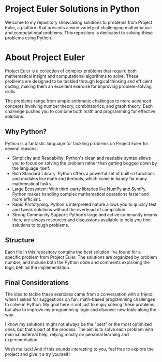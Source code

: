# Project Euler Solutions in Python
Welcome to my repository showcasing solutions to problems from Project Euler, a platform that presents a wide variety of challenging mathematical and computational problems. This repository is dedicated to solving these problems using Python.

# About Project Euler
Project Euler is a collection of complex problems that require both mathematical insight and computational algorithms to solve. These problems are designed to be tackled through logical thinking and efficient coding, making them an excellent exercise for improving problem-solving skills.

The problems range from simple arithmetic challenges to more advanced concepts involving number theory, combinatorics, and graph theory. Each challenge pushes you to combine both math and programming for effective solutions.

## Why Python?
Python is a fantastic language for tackling problems on Project Euler for several reasons:

- Simplicity and Readability: Python's clean and readable syntax allows you to focus on solving the problem rather than getting bogged down by the language itself.
- Rich Standard Library: Python offers a powerful set of built-in functions and modules like math and itertools, which come in handy for many mathematical tasks.
- Large Ecosystem: With third-party libraries like NumPy and SymPy, Python makes handling complex mathematical operations faster and more efficient.
- Rapid Prototyping: Python's interpreted nature allows you to quickly test and tweak solutions without the overhead of compilation.
- Strong Community Support: Python’s large and active community means there are always resources and discussions available to help you find solutions to tough problems.

## Structure
Each file in this repository contains the best solution I've found for a specific problem from Project Euler. The solutions are organized by problem number, and include both the Python code and comments explaining the logic behind the implementation.

## Final Considerations
The idea to tackle these exercises came from a conversation with a friend, when I asked for suggestions on fun, math-based programming challenges to solve in Python. My goal here is not just to enjoy solving these problems, but also to improve my programming logic and discover new tools along the way.

I know my solutions might not always be the "best" or the most optimized ones, but that's part of the process. The aim is to solve each problem with minimal external help, relying mostly on personal learning and experimentation.

Wish me luck! And if this sounds interesting to you, feel free to explore the project and give it a try yourself!
